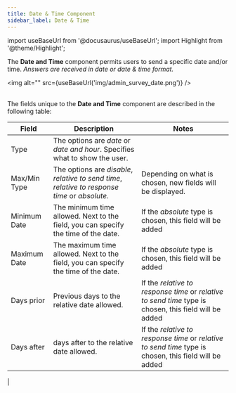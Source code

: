 ```yaml
---
title: Date & Time Component
sidebar_label: Date & Time
---
```

import useBaseUrl from '@docusaurus/useBaseUrl';
import Highlight from '@theme/Highlight';


The **Date and Time** component permits users to send a specific date and/or time.
_Answers are received in date or date & time format._

<img alt="" src={useBaseUrl('img/admin_survey_date.png')} />
<br/><br/>

The fields unique to the **Date and Time** component are described in the following table:

| Field | Description | Notes |
| ---- | ----------- | ----- |
| Type | The options are *date* or *date and hour*. Specifies what to show the user. | |
| Max/Min Type | The options are *disable*, *relative to send time*, *relative to response time* or *absolute*. | Depending on what is chosen, new fields will be displayed. |
| Minimum Date | The minimum time allowed. Next to the field, you can specify the time of the date. | If the *absolute* type is chosen, this field will be added |
| Maximum Date | The maximum time allowed. Next to the field, you can specify the time of the date. | If the *absolute* type is chosen, this field will be added |
| Days prior | Previous days to the relative date allowed. | If the *relative to response time* or *relative to send time* type is chosen, this field will be added |
| Days after | days after to the relative date allowed. | If the *relative to response time* or *relative to send time* type is chosen, this field will be added |
| 